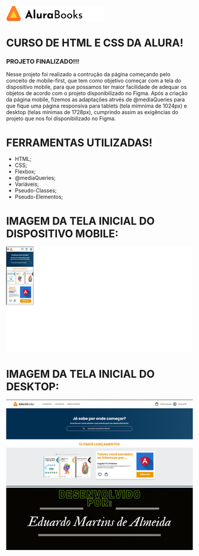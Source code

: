 <img src="img/Frame 100.png">

# CURSO DE HTML E CSS DA ALURA!

### PROJETO FINALIZADO!!!

Nesse projeto foi realizado a contrução da página começando pelo conceito de mobile-first, que tem como objetivo começar com a tela do dispositivo mobile, para que possamos ter maior facilidade de adequar os objetos de acordo com o projeto disponibilizado no Figma. Após a criação da página mobile, fizemos as adaptações atrvés de @mediaQueries para que fique uma página responsiva para tablets (tela mímnima de 1024px) e desktop (telas mínimas de 1728px), cumprindo assim as exigências do projeto que nos foi disponibilizado no Figma.
# FERRAMENTAS UTILIZADAS!

* HTML;
* CSS;
* Flexbox;
* @mediaQueries;
* Variáveis;
* Pseudo-Classes;
* Pseudo-Elementos;

# IMAGEM DA TELA INICIAL DO DISPOSITIVO MOBILE:

<img src="img/print pagina inicial mobile.png">


# IMAGEM DA TELA INICIAL DO DESKTOP:

<img src="img/print pagina inicial desktop.png">






 <img src="img/Rodape README.png">
